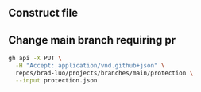 ## Construct file

## Change main branch requiring pr

```bash
gh api -X PUT \
  -H "Accept: application/vnd.github+json" \
  repos/brad-luo/projects/branches/main/protection \
  --input protection.json
```